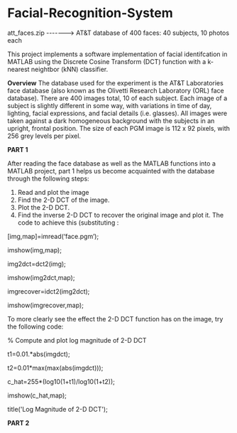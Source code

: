 # Facial-Recognition-System

att_faces.zip   ------->    AT&T database of 400 faces: 40 subjects, 10 photos each 

This project implements a software implementation of facial identifcation in MATLAB using the Discrete Cosine Transform (DCT) function with a k-nearest neightbor (kNN) classifier.

__Overview__
The database used for the experiment is the AT&T Laboratories face database (also known as the Olivetti Research Laboratory (ORL) face database). There are 400 images total, 10 of each subject. Each image of a subject is slightly different in some way, with variations in time of day, lighting, facial expressions, and facial details (i.e. glasses). All images were taken against a dark homogeneous background with the subjects in an upright, frontal position. The size of each PGM image is 112 x 92 pixels, with 256 grey levels per pixel.


__PART 1__

After reading the face database as well as the MATLAB functions into a MATLAB project, part 1 helps us become acquainted with the database through the following steps:
1. Read and plot the image
2. Find the 2-D DCT of the image.
3. Plot the 2-D DCT.
4. Find the inverse 2-D DCT to recover the original image and plot it.
The code to achieve this (substituting :

[img,map]=imread(‘face.pgm’);

imshow(img,map);

img2dct=dct2(img);

imshow(img2dct,map);

imgrecover=idct2(img2dct);

imshow(imgrecover,map);


To more clearly see the effect the 2-D DCT function has on the image, try the following code:


% Compute and plot log magnitude of 2-D DCT

t1=0.01.*abs(imgdct); 

t2=0.01*max(max(abs(imgdct)));

c_hat=255*(log10(1+t1)/log10(1+t2)); 

imshow(c_hat,map); 

title('Log Magnitude of 2-D DCT');



__PART 2__

